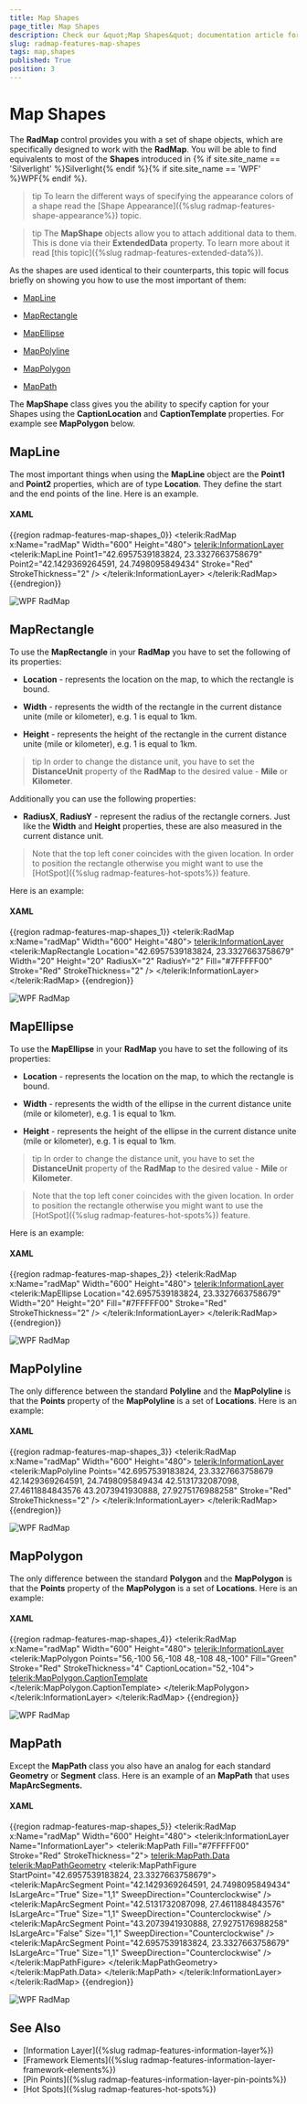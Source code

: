 ```yaml
---
title: Map Shapes
page_title: Map Shapes
description: Check our &quot;Map Shapes&quot; documentation article for the RadMap {{ site.framework_name }} control.
slug: radmap-features-map-shapes
tags: map,shapes
published: True
position: 3
---
```


# Map Shapes

The __RadMap__ control provides you with a set of shape objects, which are specifically designed to work with the __RadMap__. You will be able to find equivalents to most of the __Shapes__ introduced in {% if site.site_name == 'Silverlight' %}Silverlight{% endif %}{% if site.site_name == 'WPF' %}WPF{% endif %}.

>tip To learn the different ways of specifying the appearance colors of a shape read the [Shape Appearance]({%slug radmap-features-shape-appearance%}) topic.

>tip The __MapShape__ objects allow you to attach additional data to them. This is done via their __ExtendedData__ property. To learn more about it read [this topic]({%slug radmap-features-extended-data%}).

As the shapes are used identical to their counterparts, this topic will focus briefly on showing you how to use the most important of them:

* [MapLine](#mapline)

* [MapRectangle](#maprectangle)

* [MapEllipse](#mapellipse)

* [MapPolyline](#mappolyline)

* [MapPolygon](#mappolygon)

* [MapPath](#mappath)

The __MapShape__ class gives you the ability to specify caption for your Shapes using the __CaptionLocation__ and __CaptionTemplate__ properties. For example see __MapPolygon__ below. 

## MapLine

The most important things when using the __MapLine__ object are the __Point1__ and __Point2__ properties, which are of type __Location__. They define the start and the end points of the line. Here is an example.

#### __XAML__
{{region radmap-features-map-shapes_0}}
	<telerik:RadMap x:Name="radMap"
	        Width="600"
	        Height="480">
	    <telerik:InformationLayer>
	        <telerik:MapLine Point1="42.6957539183824, 23.3327663758679"
	                    Point2="42.1429369264591, 24.7498095849434"
	                    Stroke="Red"
	                    StrokeThickness="2" />
	    </telerik:InformationLayer>
	</telerik:RadMap>
{{endregion}}

![WPF RadMap ](images/RadMap_Features_MapShapes_01.png)

## MapRectangle

To use the __MapRectangle__ in your __RadMap__ you have to set the following of its properties:

* __Location__ - represents the location on the map, to which the rectangle is bound.

* __Width__ - represents the width of the rectangle in the current distance unite (mile or kilometer), e.g. 1 is equal to 1km.

* __Height__ - represents the height of the rectangle in the current distance unite (mile or kilometer), e.g. 1 is equal to 1km.

>tip In order to change the distance unit, you have to set the __DistanceUnit__ property of the __RadMap__ to the desired value - __Mile__ or __Kilometer__.

Additionally you can use the following properties:

* __RadiusX__, __RadiusY__ - represent the radius of the rectangle corners. Just like the __Width__ and __Height__ properties, these are also measured in the current distance unit.

>Note that the top left coner coincides with the given location. In order to position the rectangle otherwise you might want to use the [HotSpot]({%slug radmap-features-hot-spots%}) feature.

Here is an example:

#### __XAML__
{{region radmap-features-map-shapes_1}}
	<telerik:RadMap x:Name="radMap"
	        Width="600"
	        Height="480">
	    <telerik:InformationLayer>
	        <telerik:MapRectangle Location="42.6957539183824, 23.3327663758679"
	                        Width="20"
	                        Height="20"
	                        RadiusX="2"
	                        RadiusY="2"
	                        Fill="#7FFFFF00"
	                        Stroke="Red"
	                        StrokeThickness="2" />
	    </telerik:InformationLayer>
	</telerik:RadMap>
{{endregion}}

![WPF RadMap ](images/RadMap_Features_MapShapes_02.png)

## MapEllipse

To use the __MapEllipse__ in your __RadMap__ you have to set the following of its properties:

* __Location__ - represents the location on the map, to which the rectangle is bound.

* __Width__ - represents the width of the ellipse in the current distance unite (mile or kilometer), e.g. 1 is equal to 1km.

* __Height__ - represents the height of the ellipse in the current distance unite (mile or kilometer), e.g. 1 is equal to 1km.

>tip In order to change the distance unit, you have to set the __DistanceUnit__ property of the __RadMap__ to the desired value - __Mile__ or __Kilometer__.

>Note that the top left coner coincides with the given location. In order to position the rectangle otherwise you might want to use the [HotSpot]({%slug radmap-features-hot-spots%}) feature.

Here is an example:

#### __XAML__
{{region radmap-features-map-shapes_2}}
	<telerik:RadMap x:Name="radMap"
	        Width="600"
	        Height="480">
	    <telerik:InformationLayer>
	        <telerik:MapEllipse Location="42.6957539183824, 23.3327663758679"
	                    Width="20"
	                    Height="20"
	                    Fill="#7FFFFF00"
	                    Stroke="Red"
	                    StrokeThickness="2" />
	    </telerik:InformationLayer>
	</telerik:RadMap>
{{endregion}}

![WPF RadMap ](images/RadMap_Features_MapShapes_03.png)

## MapPolyline

The only difference between the standard __Polyline__ and the __MapPolyline__ is that the __Points__ property of the __MapPolyline__ is a set of __Locations__. Here is an example:

#### __XAML__
{{region radmap-features-map-shapes_3}}
	<telerik:RadMap x:Name="radMap"
	        Width="600"
	        Height="480">
	    <telerik:InformationLayer>
	        <telerik:MapPolyline Points="42.6957539183824, 23.3327663758679 42.1429369264591, 24.7498095849434 42.5131732087098, 27.4611884843576 43.2073941930888, 27.9275176988258"
	                        Stroke="Red"
	                        StrokeThickness="2" />
	    </telerik:InformationLayer>
	</telerik:RadMap>
{{endregion}}

![WPF RadMap ](images/RadMap_Features_MapShapes_04.png)

## MapPolygon

The only difference between the standard __Polygon__ and the __MapPolygon__ is that the __Points__ property of the __MapPolygon__ is a set of __Locations__. Here is an example:

#### __XAML__
{{region radmap-features-map-shapes_4}}
	<telerik:RadMap x:Name="radMap" Width="600" Height="480">
		<telerik:InformationLayer>
			<telerik:MapPolygon Points="56,-100 56,-108 48,-108 48,-100"
								Fill="Green" Stroke="Red" StrokeThickness="4"
								CaptionLocation="52,-104">
				<telerik:MapPolygon.CaptionTemplate>
					<DataTemplate>
						<Grid Background="Yellow" telerik:MapLayer.HotSpot="0.5,0.5">
							<TextBlock Text="My Custom Text" />
						</Grid>
					</DataTemplate>
				</telerik:MapPolygon.CaptionTemplate>
			</telerik:MapPolygon>
		</telerik:InformationLayer>
	</telerik:RadMap>
{{endregion}}

![WPF RadMap ](images/RadMap_Features_MapShapes_05.png)

## MapPath

Except the __MapPath__ class you also have an analog for each standard __Geometry__ or __Segment__ class. Here is an example of an __MapPath__ that uses __MapArcSegments.__

#### __XAML__
{{region radmap-features-map-shapes_5}}
	<telerik:RadMap x:Name="radMap"
	        Width="600"
	        Height="480">
	    <telerik:InformationLayer Name="InformationLayer">
	        <telerik:MapPath Fill="#7FFFFF00"
	                    Stroke="Red"
	                    StrokeThickness="2">
	            <telerik:MapPath.Data>
	                <telerik:MapPathGeometry>
	                    <telerik:MapPathFigure StartPoint="42.6957539183824, 23.3327663758679">
	                        <telerik:MapArcSegment Point="42.1429369264591, 24.7498095849434"
	                                        IsLargeArc="True"
	                                        Size="1,1"
	                                        SweepDirection="Counterclockwise" />
	                        <telerik:MapArcSegment Point="42.5131732087098, 27.4611884843576"
	                                        IsLargeArc="True"
	                                        Size="1,1"
	                                        SweepDirection="Counterclockwise" />
	                        <telerik:MapArcSegment Point="43.2073941930888, 27.9275176988258"
	                                        IsLargeArc="False"
	                                        Size="1,1"
	                                        SweepDirection="Counterclockwise" />
	                        <telerik:MapArcSegment Point="42.6957539183824, 23.3327663758679"
	                                        IsLargeArc="True"
	                                        Size="1,1"
	                                        SweepDirection="Counterclockwise" />
	                    </telerik:MapPathFigure>
	                </telerik:MapPathGeometry>
	            </telerik:MapPath.Data>
	        </telerik:MapPath>
	    </telerik:InformationLayer>
	</telerik:RadMap>
{{endregion}}

![WPF RadMap ](images/RadMap_Features_MapShapes_06.png)

## See Also
 * [Information Layer]({%slug radmap-features-information-layer%})
 * [Framework Elements]({%slug radmap-features-information-layer-framework-elements%})
 * [Pin Points]({%slug radmap-features-information-layer-pin-points%})
 * [Hot Spots]({%slug radmap-features-hot-spots%})